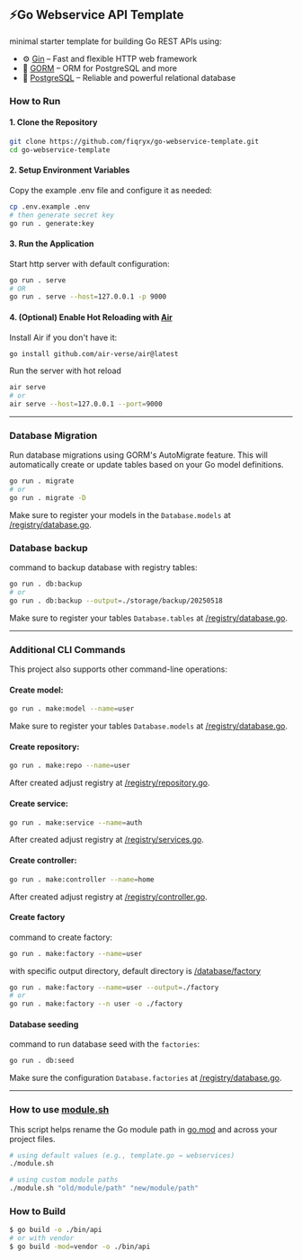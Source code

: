 ## ⚡Go Webservice API Template
minimal starter template for building Go REST APIs using:

- ⚙️ [Gin](https://gin-gonic.com/) – Fast and flexible HTTP web framework
- 🧬 [GORM](https://gorm.io/) – ORM for PostgreSQL and more
- 🐘 [PostgreSQL](https://www.postgresql.org/) – Reliable and powerful relational database

### How to Run
#### 1. Clone the Repository

```bash
git clone https://github.com/fiqryx/go-webservice-template.git
cd go-webservice-template
```

#### 2. Setup Environment Variables
Copy the example .env file and configure it as needed:
```bash
cp .env.example .env
# then generate secret key
go run . generate:key
```

#### 3. Run the Application
Start http server with default configuration:
```bash
go run . serve
# OR
go run . serve --host=127.0.0.1 -p 9000
```

#### 4. (Optional) Enable Hot Reloading with [Air](https://github.com/air-verse/air)
Install Air if you don't have it:
```bash
go install github.com/air-verse/air@latest
```
Run the server with hot reload
```bash
air serve
# or
air serve --host=127.0.0.1 --port=9000
```

---

### Database Migration
Run database migrations using GORM's AutoMigrate feature. This will automatically create or update tables based on your Go model definitions.

```bash
go run . migrate
# or
go run . migrate -D
```
Make sure to register your models in the `Database.models` at [/registry/database.go](registry/database.go).

### Database backup
command to backup database with registry tables:
```bash
go run . db:backup
# or
go run . db:backup --output=./storage/backup/20250518
```
Make sure to register your tables `Database.tables` at [/registry/database.go](registry/database.go).

---

### Additional CLI Commands
This project also supports other command-line operations:

#### Create model:
```bash
go run . make:model --name=user
```
Make sure to register your tables `Database.models` at [/registry/database.go](registry/database.go).

#### Create repository:
```bash
go run . make:repo --name=user
```
After created adjust registry at [/registry/repository.go](registry/repository.go).

#### Create service:
```bash
go run . make:service --name=auth
```
After created adjust registry at [/registry/services.go](registry/services.go).

#### Create controller:
```bash
go run . make:controller --name=home
```
After created adjust registry at [/registry/controller.go](registry/controller.go).

#### Create factory
command to create factory:
```bash
go run . make:factory --name=user
```

with specific output directory, default directory is [/database/factory](database/factory/)
```bash
go run . make:factory --name=user --output=./factory
# or
go run . make:factory --n user -o ./factory
```

#### Database seeding
command to run database seed with the `factories`:
```bash
go run . db:seed
```
Make sure the configuration `Database.factories` at [/registry/database.go](registry/database.go).

---

### How to use [module.sh](moduel.sh)
This script helps rename the Go module path in [go.mod](go.mod) and across your project files.
```bash
# using default values (e.g., template.go → webservices)
./module.sh

# using custom module paths
./module.sh "old/module/path" "new/module/path"
```

### How to Build
```bash
$ go build -o ./bin/api
# or with vendor
$ go build -mod=vendor -o ./bin/api
```